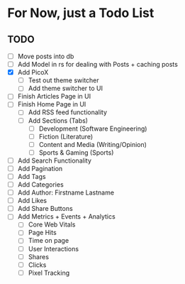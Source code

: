 # For Now, just a Todo List

## TODO  

- [ ] Move posts into db
- [ ] Add Model in rs for dealing with Posts + caching posts
- [x] Add PicoX
  - [ ] Test out theme switcher
  - [ ] Add theme switcher to UI
- [ ] Finish Articles Page in UI
- [ ] Finish Home Page in UI
  - [ ] Add RSS feed functionality
  - [ ] Add Sections (Tabs)
    - [ ] Development (Software Engineering)
    - [ ] Fiction (Literature)
    - [ ] Content and Media (Writing/Opinion)
    - [ ] Sports & Gaming (Sports)
- [ ] Add Search Functionality
- [ ] Add Pagination
- [ ] Add Tags
- [ ] Add Categories
- [ ] Add Author: Firstname Lastname
- [ ] Add Likes
- [ ] Add Share Buttons
- [ ] Add Metrics + Events + Analytics
  - [ ] Core Web Vitals
  - [ ] Page Hits
  - [ ] Time on page
  - [ ] User Interactions
  - [ ] Shares
  - [ ] Clicks
  - [ ] Pixel Tracking
